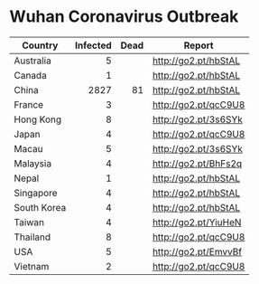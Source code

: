 # Wuhan Coronavirus Outbreak

| Country     | Infected | Dead | Report
|-------------|---------:|-----:|----------------------
| Australia   |        5 |      | http://go2.pt/hbStAL
| Canada      |        1 |      | http://go2.pt/hbStAL
| China       |     2827 |   81 | http://go2.pt/hbStAL
| France      |        3 |      | http://go2.pt/qcC9U8
| Hong Kong   |        8 |      | http://go2.pt/3s6SYk
| Japan       |        4 |      | http://go2.pt/qcC9U8
| Macau       |        5 |      | http://go2.pt/3s6SYk
| Malaysia    |        4 |      | http://go2.pt/BhFs2q
| Nepal       |        1 |      | http://go2.pt/hbStAL
| Singapore   |        4 |      | http://go2.pt/hbStAL
| South Korea |        4 |      | http://go2.pt/hbStAL
| Taiwan      |        4 |      | http://go2.pt/YiuHeN
| Thailand    |        8 |      | http://go2.pt/qcC9U8
| USA         |        5 |      | http://go2.pt/EmvvBf
| Vietnam     |        2 |      | http://go2.pt/qcC9U8

